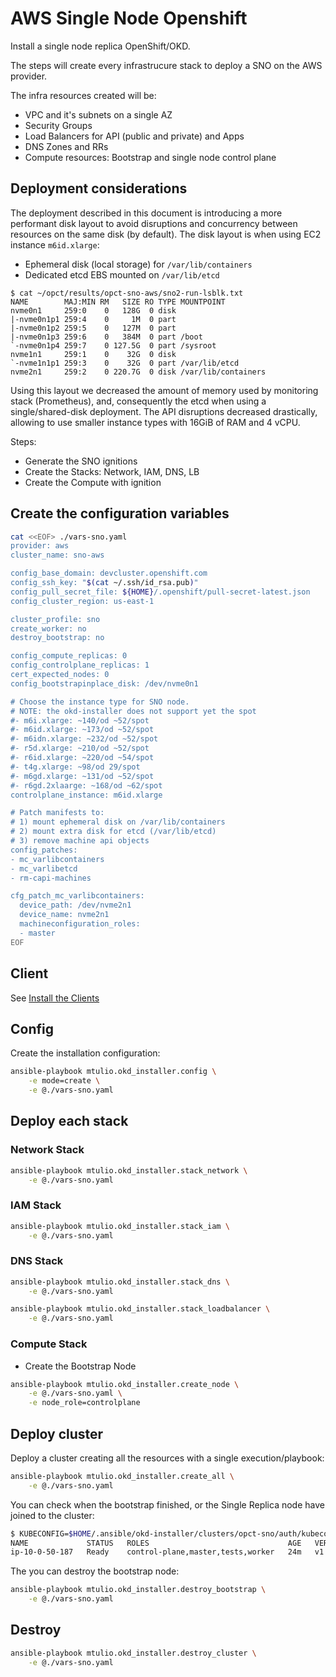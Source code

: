 # AWS Single Node Openshift

Install a single node replica OpenShift/OKD.

The steps will create every infrastrucure stack to deploy a SNO on the AWS provider.

The infra resources created will be:
- VPC and it's subnets on a single AZ
- Security Groups
- Load Balancers for API (public and private) and Apps
- DNS Zones and RRs
- Compute resources: Bootstrap and single node control plane

## Deployment considerations

The deployment described in this document is introducing a more performant disk layout to avoid disruptions and concurrency between resources on the same disk (by default). The disk layout is when using EC2 instance `m6id.xlarge`:
- Ephemeral disk (local storage) for `/var/lib/containers`
- Dedicated etcd EBS mounted on `/var/lib/etcd`

```text
$ cat ~/opct/results/opct-sno-aws/sno2-run-lsblk.txt
NAME        MAJ:MIN RM   SIZE RO TYPE MOUNTPOINT
nvme0n1     259:0    0   128G  0 disk 
|-nvme0n1p1 259:4    0     1M  0 part 
|-nvme0n1p2 259:5    0   127M  0 part 
|-nvme0n1p3 259:6    0   384M  0 part /boot
`-nvme0n1p4 259:7    0 127.5G  0 part /sysroot
nvme1n1     259:1    0    32G  0 disk 
`-nvme1n1p1 259:3    0    32G  0 part /var/lib/etcd
nvme2n1     259:2    0 220.7G  0 disk /var/lib/containers
```

Using this layout we decreased the amount of memory used by monitoring stack (Prometheus), and, consequently the etcd when using a single/shared-disk deployment. The API disruptions decreased drastically, allowing to use smaller instance types with 16GiB of RAM and 4 vCPU.

Steps:
- Generate the SNO ignitions
- Create the Stacks: Network, IAM, DNS, LB
- Create the Compute with ignition


## Create the configuration variables

```bash
cat <<EOF> ./vars-sno.yaml
provider: aws
cluster_name: sno-aws

config_base_domain: devcluster.openshift.com
config_ssh_key: "$(cat ~/.ssh/id_rsa.pub)"
config_pull_secret_file: ${HOME}/.openshift/pull-secret-latest.json
config_cluster_region: us-east-1

cluster_profile: sno
create_worker: no
destroy_bootstrap: no

config_compute_replicas: 0
config_controlplane_replicas: 1
cert_expected_nodes: 0
config_bootstrapinplace_disk: /dev/nvme0n1

# Choose the instance type for SNO node.
# NOTE: the okd-installer does not support yet the spot
#- m6i.xlarge: ~140/od ~52/spot
#- m6id.xlarge: ~173/od ~52/spot
#- m6idn.xlarge: ~232/od ~52/spot
#- r5d.xlarge: ~210/od ~52/spot
#- r6id.xlarge: ~220/od ~54/spot
#- t4g.xlarge: ~98/od 29/spot
#- m6gd.xlarge: ~131/od ~52/spot
#- r6gd.2xlaarge: ~168/od ~62/spot
controlplane_instance: m6id.xlarge

# Patch manifests to:
# 1) mount ephemeral disk on /var/lib/containers
# 2) mount extra disk for etcd (/var/lib/etcd)
# 3) remove machine api objects
config_patches:
- mc_varlibcontainers
- mc_varlibetcd
- rm-capi-machines

cfg_patch_mc_varlibcontainers:
  device_path: /dev/nvme2n1
  device_name: nvme2n1
  machineconfiguration_roles:
  - master
EOF
```

## Client

See [Install the Clients](./install-openshift-install.md)

## Config

Create the installation configuration:

```bash
ansible-playbook mtulio.okd_installer.config \
    -e mode=create \
    -e @./vars-sno.yaml
```

## Deploy each stack

### Network Stack

```bash
ansible-playbook mtulio.okd_installer.stack_network \
    -e @./vars-sno.yaml
```

### IAM Stack


```bash
ansible-playbook mtulio.okd_installer.stack_iam \
    -e @./vars-sno.yaml
```

### DNS Stack

```bash
ansible-playbook mtulio.okd_installer.stack_dns \
    -e @./vars-sno.yaml
```

```bash
ansible-playbook mtulio.okd_installer.stack_loadbalancer \
    -e @./vars-sno.yaml
```

### Compute Stack

- Create the Bootstrap Node

```bash
ansible-playbook mtulio.okd_installer.create_node \
    -e @./vars-sno.yaml \
    -e node_role=controlplane
```

## Deploy cluster

Deploy a cluster creating all the resources with a single execution/playbook:

```bash
ansible-playbook mtulio.okd_installer.create_all \
    -e @./vars-sno.yaml
```

You can check when the bootstrap finished, or the Single Replica node have joined to the cluster:

```bash
$ KUBECONFIG=$HOME/.ansible/okd-installer/clusters/opct-sno/auth/kubeconfig oc get nodes
NAME             STATUS   ROLES                               AGE   VERSION
ip-10-0-50-187   Ready    control-plane,master,tests,worker   24m   v1.25.4+77bec7a

```

The you can destroy the bootstrap node:

```bash
ansible-playbook mtulio.okd_installer.destroy_bootstrap \
    -e @./vars-sno.yaml
```

## Destroy

```bash
ansible-playbook mtulio.okd_installer.destroy_cluster \
    -e @./vars-sno.yaml
```
